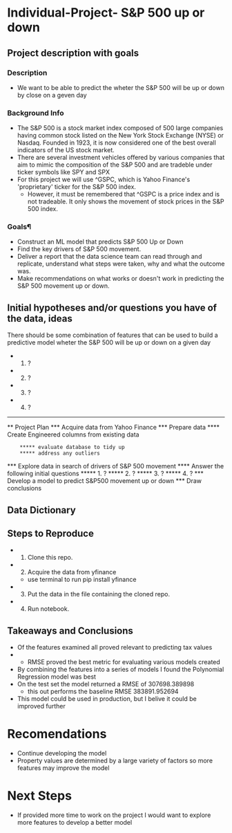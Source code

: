 # Individual-Project- S&P 500 up or down

## Project description with goals
### Description
* We want to be able to predict the wheter the S&P 500 will be up or down by close on a geven day

### Background Info
* The S&P 500 is a stock market index composed of 500 large companies having common stock listed on the New York Stock Exchange (NYSE) or Nasdaq. Founded in 1923, it is now considered one of the best overall indicators of the US stock market.
* There are several investment vehicles offered by various companies that aim to mimic the composition of the S&P 500 and are tradeble under ticker symbols like SPY and SPX
* For this project we will use ^GSPC, which is Yahoo Finance's 'proprietary' ticker for the S&P 500 index. 
    * However, it must be remembered that ^GSPC is a price index and is not tradeable. It only shows the movement of stock prices in the S&P 500 index.

### Goals¶
* Construct an ML model that predicts S&P 500 Up or Down
* Find the key drivers of S&P 500 movement.
* Deliver a report that the data science team can read through and replicate, understand what steps were taken, why and what the outcome was.
* Make recommendations on what works or doesn't work in predicting the S&P 500 movement up or down.

## Initial hypotheses and/or questions you have of the data, ideas
There should be some combination of features that can be used to build a predictive model wheter the S&P 500 will be up or down on a given day
* 1. ?
* 2. ? 
* 3. ? 
* 4. ? 
*****************************************
** Project Plan 
*** Acquire data from Yahoo Finance 
*** Prepare data
    **** Create Engineered columns from existing data

        ***** evaluate database to tidy up 
        ***** address any outliers
*** Explore data in search of drivers of S&P 500 movement
    **** Answer the following initial questions
        ***** 1. ?
        ***** 2. ?
        ***** 3. ? 
        ***** 4. ? 
*** Develop a model to predict S&P500 movement up or down
*** Draw conclusions

## Data Dictionary


## Steps to Reproduce
* 1. Clone this repo.
* 2. Acquire the data from yfinance 
    * use terminal to run pip install yfinance 
* 3. Put the data in the file containing the cloned repo.
* 4. Run notebook.

## Takeaways and Conclusions
* Of the features examined all proved relevant to predicting tax values
* * RMSE proved the best metric for evaluating various models created 
* By combining the features into a series of models I found the Polynomial Regression model was best
* On the test set the model returned a RMSE of 307698.389898 
    * this out performs the baseline RMSE 383891.952694   
* This model could be used in production, but I belive it could be improved further

# Recomendations
* Continue developing the model
* Property values are determined by a large variety of factors so more features may improve the model
# Next Steps
* If provided more time to work on the project I would want to explore more features to develop a better model